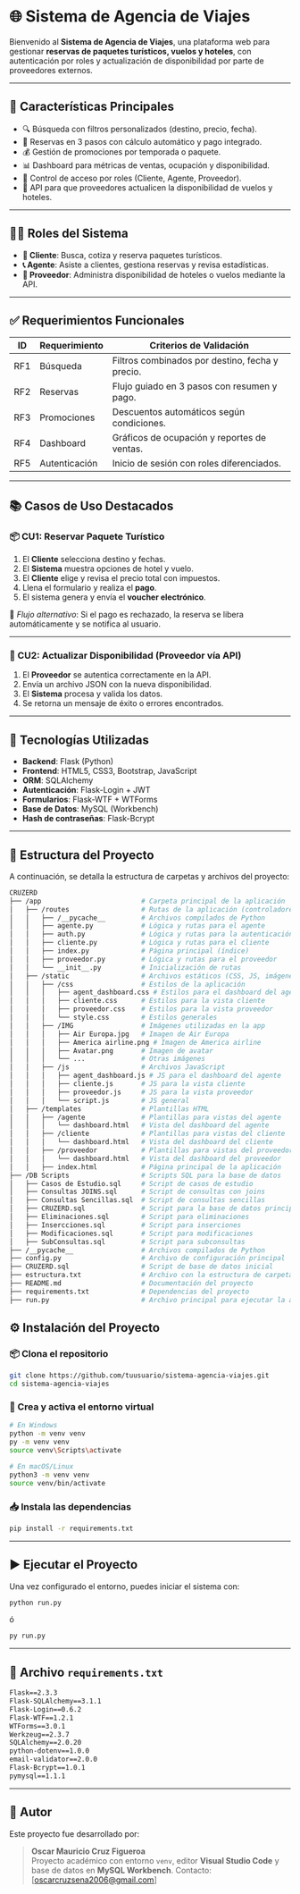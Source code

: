 # 🌐 Sistema de Agencia de Viajes

Bienvenido al **Sistema de Agencia de Viajes**, una plataforma web para gestionar **reservas de paquetes turísticos, vuelos y hoteles**, con autenticación por roles y actualización de disponibilidad por parte de proveedores externos.

---

## 🚀 Características Principales

- 🔍 Búsqueda con filtros personalizados (destino, precio, fecha).
- 🛫 Reservas en 3 pasos con cálculo automático y pago integrado.
- 💰 Gestión de promociones por temporada o paquete.
- 📊 Dashboard para métricas de ventas, ocupación y disponibilidad.
- 👥 Control de acceso por roles (Cliente, Agente, Proveedor).
- 🔄 API para que proveedores actualicen la disponibilidad de vuelos y hoteles.

---

## 👨‍💻 Roles del Sistema

- **🧳 Cliente**: Busca, cotiza y reserva paquetes turísticos.
- **📞 Agente**: Asiste a clientes, gestiona reservas y revisa estadísticas.
- **🏨 Proveedor**: Administra disponibilidad de hoteles o vuelos mediante la API.

---

## ✅ Requerimientos Funcionales

| ID   | Requerimiento                          | Criterios de Validación                                   |
|------|----------------------------------------|-----------------------------------------------------------|
| RF1  | Búsqueda                               | Filtros combinados por destino, fecha y precio.           |
| RF2  | Reservas                               | Flujo guiado en 3 pasos con resumen y pago.               |
| RF3  | Promociones                            | Descuentos automáticos según condiciones.                 |
| RF4  | Dashboard                              | Gráficos de ocupación y reportes de ventas.               |
| RF5  | Autenticación                          | Inicio de sesión con roles diferenciados.                 |

---

## 📚 Casos de Uso Destacados

### 📦 CU1: Reservar Paquete Turístico

1. El **Cliente** selecciona destino y fechas.
2. El **Sistema** muestra opciones de hotel y vuelo.
3. El **Cliente** elige y revisa el precio total con impuestos.
4. Llena el formulario y realiza el **pago**.
5. El sistema genera y envía el **voucher electrónico**.

🔁 *Flujo alternativo*: Si el pago es rechazado, la reserva se libera automáticamente y se notifica al usuario.

---

### 🔄 CU2: Actualizar Disponibilidad (Proveedor vía API)

1. El **Proveedor** se autentica correctamente en la API.
2. Envía un archivo JSON con la nueva disponibilidad.
3. El **Sistema** procesa y valida los datos.
4. Se retorna un mensaje de éxito o errores encontrados.

---

## 🧪 Tecnologías Utilizadas

- **Backend**: Flask (Python)
- **Frontend**: HTML5, CSS3, Bootstrap, JavaScript
- **ORM**: SQLAlchemy
- **Autenticación**: Flask-Login + JWT
- **Formularios**: Flask-WTF + WTForms
- **Base de Datos**: MySQL (Workbench)
- **Hash de contraseñas**: Flask-Bcrypt

---

## 📂 Estructura del Proyecto
A continuación, se detalla la estructura de carpetas y archivos del proyecto:

```bash
CRUZERD
├── /app                         # Carpeta principal de la aplicación
│   ├── /routes                  # Rutas de la aplicación (controladores)
│   │   ├── /__pycache__         # Archivos compilados de Python
│   │   ├── agente.py            # Lógica y rutas para el agente
│   │   ├── auth.py              # Lógica y rutas para la autenticación
│   │   ├── cliente.py           # Lógica y rutas para el cliente
│   │   ├── index.py             # Página principal (índice)
│   │   ├── proveedor.py         # Lógica y rutas para el proveedor
│   │   └── __init__.py          # Inicialización de rutas
│   ├── /static                  # Archivos estáticos (CSS, JS, imágenes)
│   │   ├── /css                 # Estilos de la aplicación
│   │   │   ├── agent_dashboard.css # Estilos para el dashboard del agente
│   │   │   ├── cliente.css      # Estilos para la vista cliente
│   │   │   ├── proveedor.css    # Estilos para la vista proveedor
│   │   │   └── style.css        # Estilos generales
│   │   ├── /IMG                 # Imágenes utilizadas en la app
│   │   │   ├── Air Europa.jpg   # Imagen de Air Europa
│   │   │   ├── America airline.png # Imagen de America airline
│   │   │   ├── Avatar.png       # Imagen de avatar
│   │   │   └── ...              # Otras imágenes
│   │   ├── /js                  # Archivos JavaScript
│   │   │   ├── agent_dashboard.js # JS para el dashboard del agente
│   │   │   ├── cliente.js       # JS para la vista cliente
│   │   │   ├── proveedor.js     # JS para la vista proveedor
│   │   │   └── script.js        # JS general
│   ├── /templates               # Plantillas HTML
│   │   ├── /agente              # Plantillas para vistas del agente
│   │   │   └── dashboard.html   # Vista del dashboard del agente
│   │   ├── /cliente             # Plantillas para vistas del cliente
│   │   │   └── dashboard.html   # Vista del dashboard del cliente
│   │   ├── /proveedor           # Plantillas para vistas del proveedor
│   │   │   └── dashboard.html   # Vista del dashboard del proveedor
│   │   ├── index.html           # Página principal de la aplicación
├── /DB Scripts                  # Scripts SQL para la base de datos
│   ├── Casos de Estudio.sql     # Script de casos de estudio
│   ├── Consultas JOINS.sql      # Script de consultas con joins
│   ├── Consultas Sencillas.sql  # Script de consultas sencillas
│   ├── CRUZERD.sql              # Script para la base de datos principal
│   ├── Eliminaciones.sql        # Script para eliminaciones
│   ├── Insercciones.sql         # Script para inserciones
│   ├── Modificaciones.sql       # Script para modificaciones
│   ├── SubConsultas.sql         # Script para subconsultas
├── /__pycache__                 # Archivos compilados de Python
├── config.py                    # Archivo de configuración principal
├── CRUZERD.sql                  # Script de base de datos inicial
├── estructura.txt               # Archivo con la estructura de carpetas
├── README.md                    # Documentación del proyecto
├── requirements.txt             # Dependencias del proyecto
├── run.py                       # Archivo principal para ejecutar la app

```

## ⚙️ Instalación del Proyecto

### 📦 Clona el repositorio

```bash
git clone https://github.com/tuusuario/sistema-agencia-viajes.git
cd sistema-agencia-viajes
```

### 🧰 Crea y activa el entorno virtual

```bash
# En Windows
python -m venv venv
py -m venv venv
source venv\Scripts\activate

# En macOS/Linux
python3 -m venv venv
source venv/bin/activate
```

### 📥 Instala las dependencias

```bash
pip install -r requirements.txt
```

---

## ▶️ Ejecutar el Proyecto

Una vez configurado el entorno, puedes iniciar el sistema con:

```bash
python run.py
```

ó

```bash
py run.py
```

---

## 📄 Archivo `requirements.txt`

```txt
Flask==2.3.3
Flask-SQLAlchemy==3.1.1
Flask-Login==0.6.2
Flask-WTF==1.2.1
WTForms==3.0.1
Werkzeug==2.3.7
SQLAlchemy==2.0.20
python-dotenv==1.0.0
email-validator==2.0.0
Flask-Bcrypt==1.0.1
pymysql==1.1.1
```

---

## 👤 Autor

Este proyecto fue desarrollado por:

> **Oscar Mauricio Cruz Figueroa**  
> Proyecto académico con entorno `venv`, editor **Visual Studio Code** y base de datos en **MySQL Workbench**.
> Contacto: [oscarcruzsena2006@gmail.com]     
